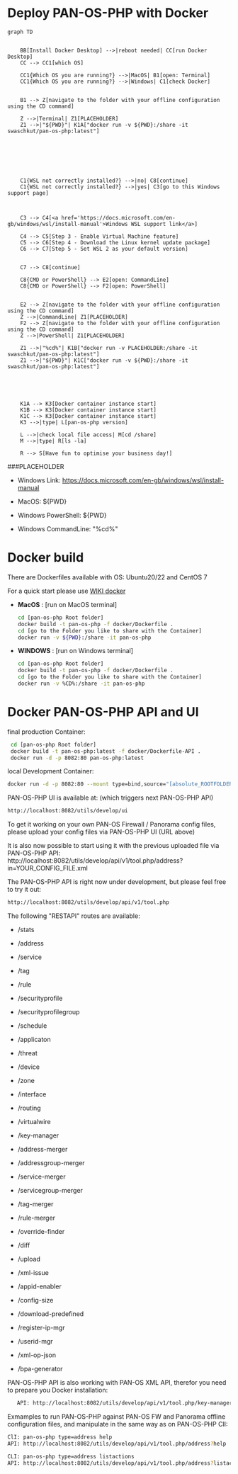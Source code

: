 Deploy PAN-OS-PHP with Docker
===========

```mermaid
graph TD
    
    
    BB[Install Docker Desktop] -->|reboot needed| CC[run Docker Desktop]
    CC --> CC1[which OS]
    
    CC1{Which OS you are running?} -->|MacOS| B1[open: Terminal]
    CC1{Which OS you are running?} -->|Windows| C1[check Docker]
    
    
    B1 --> Z[navigate to the folder with your offline configuration using the CD command]
    
    Z -->|Terminal| Z1[PLACEHOLDER]
    Z1 -->|"${PWD}"| K1A["docker run -v ${PWD}:/share -it swaschkut/pan-os-php:latest"]
    
    
   
    
    
 
    
    C1{WSL not correctly installed?} -->|no| C8[continue]
    C1{WSL not correctly installed?} -->|yes| C3[go to this Windows support page]
    
   
    
    C3 --> C4[<a href='https://docs.microsoft.com/en-gb/windows/wsl/install-manual'>Windows WSL support link</a>]
    
    C4 --> C5[Step 3 - Enable Virtual Machine feature]
    C5 --> C6[Step 4 - Download the Linux kernel update package]
    C6 --> C7[Step 5 - Set WSL 2 as your default version]
    
    
    C7 --> C8[continue]
    
    C8{CMD or PowerShell} --> E2[open: CommandLine]
    C8{CMD or PowerShell} --> F2[open: PowerShell]
    
    
    E2 --> Z[navigate to the folder with your offline configuration using the CD command]
    Z -->|CommandLine| Z1[PLACEHOLDER]
    F2 --> Z[navigate to the folder with your offline configuration using the CD command]
    Z -->|PowerShell| Z1[PLACEHOLDER]
    
    Z1 -->|"%cd%"| K1B["docker run -v PLACEHOLDER:/share -it swaschkut/pan-os-php:latest"]
    Z1 -->|"${PWD}"| K1C["docker run -v ${PWD}:/share -it swaschkut/pan-os-php:latest"]
    
    
    
 
    
    K1A --> K3[Docker container instance start]
    K1B --> K3[Docker container instance start]
    K1C --> K3[Docker container instance start]
    K3 -->|type| L[pan-os-php version]

    L -->|check local file access| M[cd /share]
    M -->|type| R[ls -la]
    
    R --> S[Have fun to optimise your business day!]
```

###PLACEHOLDER
- Windows Link:  https://docs.microsoft.com/en-gb/windows/wsl/install-manual

- MacOS: ${PWD}
- Windows PowerShell: ${PWD}
- Windows CommandLine: "%cd%"


Docker build
============

There are Dockerfiles available with OS: Ubuntu20/22 and CentOS 7

For a quick start please use [WIKI docker](https://github.com/PaloAltoNetworks/pan-os-php/wiki/docker)


* **MacOS** : [run on MacOS terminal]
	```bash
	cd [pan-os-php Root folder]
	docker build -t pan-os-php -f docker/Dockerfile .
	cd [go to the Folder you like to share with the Container]
	docker run -v ${PWD}:/share -it pan-os-php
	```

* **WINDOWS** : [run on Windows terminal]
	```bash
	cd [pan-os-php Root folder]
	docker build -t pan-os-php -f docker/Dockerfile .
	cd [go to the Folder you like to share with the Container]
	docker run -v %CD%:/share -it pan-os-php
	```

Docker PAN-OS-PHP API and UI
============
final production Container:
   ```bash
    cd [pan-os-php Root folder]
    docker build -t pan-os-php:latest -f docker/Dockerfile-API .
    docker run -d -p 8082:80 pan-os-php:latest
   ```
local Development Container:
   ```bash
   docker run -d -p 8082:80 --mount type=bind,source="[absolute_ROOTFOLDER]/pan-os-php",target=/var/www/html -v [absolute_ROOTFOLDER]/pan-os-php/var/docker/uploads.ini:/usr/local/etc/php/conf.d/uploads.ini php:apache
   ```

PAN-OS-PHP UI is available at: (which triggers next PAN-OS-PHP API)
   ```bash
   http://localhost:8082/utils/develop/ui
   ```
To get it working on your own PAN-OS Firewall / Panorama config files,
please upload your config files via PAN-OS-PHP UI (URL above)

It is also now possible to start using it with the previous uploaded file via PAN-OS-PHP API:
http://localhost:8082/utils/develop/api/v1/tool.php/address?in=YOUR_CONFIG_FILE.xml


The PAN-OS-PHP API is right now under development, but please feel free to try it out:
   ```bash
   http://localhost:8082/utils/develop/api/v1/tool.php
   ```

The following "RESTAPI" routes are available:
- /stats


- /address
- /service
- /tag
- /rule
- /securityprofile
- /securityprofilegroup
- /schedule

- /applicaton
- /threat

- /device


- /zone
- /interface
- /routing
- /virtualwire

- /key-manager

- /address-merger
- /addressgroup-merger
- /service-merger
- /servicegroup-merger
- /tag-merger
- /rule-merger

- /override-finder
- /diff
- /upload
- /xml-issue
- /appid-enabler
- /config-size
- /download-predefined
- /register-ip-mgr
- /userid-mgr
- /xml-op-json
- /bpa-generator

PAN-OS-PHP API is also working with PAN-OS XML API, therefor you need to prepare you Docker installation:
```bash
   API: http://localhost:8082/utils/develop/api/v1/tool.php/key-manager?&add=MGMTIP&user=USERNAME&pw=PASSWORD
   ```


Exmamples to run PAN-OS-PHP against PAN-OS FW and Panorama offline configuration files, and manipulate in the same way as on PAN-OS-PHP ClI:
   ```bash
   ClI: pan-os-php type=address help
   API: http://localhost:8082/utils/develop/api/v1/tool.php/address?help
   ```
   ```bash
   CLI: pan-os-php type=address listactions
   API: http://localhost:8082/utils/develop/api/v1/tool.php/address?listactions
   ```
